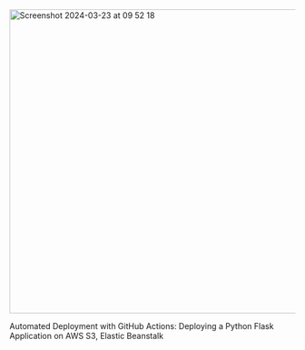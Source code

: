 <img width="535" alt="Screenshot 2024-03-23 at 09 52 18" src="https://github.com/jongold9/myip-flask-aws/assets/95861926/4b4bce77-88ca-40e4-a19a-a362da88b580">

Automated Deployment with GitHub Actions: Deploying a Python Flask Application on AWS S3, Elastic Beanstalk
